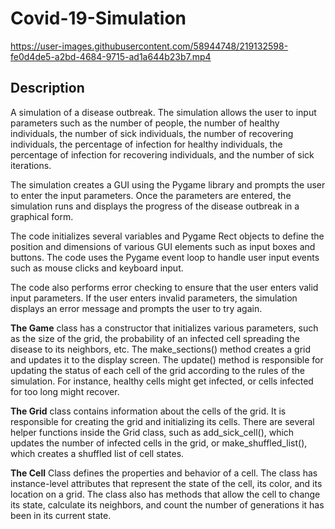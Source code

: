 # Covid-19-Simulation

https://user-images.githubusercontent.com/58944748/219132598-fe0d4de5-a2bd-4684-9715-ad1a644b23b7.mp4

## Description

A simulation of a disease outbreak. The simulation allows the user to input parameters such as the number of people, the number of healthy individuals, the number of sick individuals, the number of recovering individuals, the percentage of infection for healthy individuals, the percentage of infection for recovering individuals, and the number of sick iterations.

The simulation creates a GUI using the Pygame library and prompts the user to enter the input parameters. Once the parameters are entered, the simulation runs and displays the progress of the disease outbreak in a graphical form.

The code initializes several variables and Pygame Rect objects to define the position and dimensions of various GUI elements such as input boxes and buttons. The code uses the Pygame event loop to handle user input events such as mouse clicks and keyboard input.

The code also performs error checking to ensure that the user enters valid input parameters. If the user enters invalid parameters, the simulation displays an error message and prompts the user to try again.

**The Game** class has a constructor that initializes various parameters, such as the size of the grid, the probability of an infected cell spreading the disease to its neighbors, etc. The make_sections() method creates a grid and updates it to the display screen. The update() method is responsible for updating the status of each cell of the grid according to the rules of the simulation. For instance, healthy cells might get infected, or cells infected for too long might recover.

**The Grid** class contains information about the cells of the grid. It is responsible for creating the grid and initializing its cells. There are several helper functions inside the Grid class, such as add_sick_cell(), which updates the number of infected cells in the grid, or make_shuffled_list(), which creates a shuffled list of cell states.

**The Cell** Class defines the properties and behavior of a cell. The class has instance-level attributes that represent the state of the cell, its color, and its location on a grid. The class also has methods that allow the cell to change its state, calculate its neighbors, and count the number of generations it has been in its current state.
